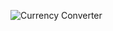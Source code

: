 ![Currency Converter](https://github.com/Rodz-Vskmann/currency-converter/blob/main/Currency%20Converter.png)
